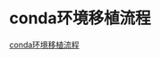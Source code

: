 # conda环境移植流程
[conda环境移植流程](https://aiwithcloud.com/2022/03/03/conda%e7%8e%af%e5%a2%83%e7%a7%bb%e6%a4%8d%e6%b5%81%e7%a8%8b/)
